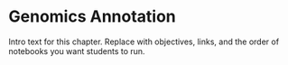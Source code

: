 # Genomics Annotation

Intro text for this chapter. Replace with objectives, links, and the order of notebooks you want students to run.
